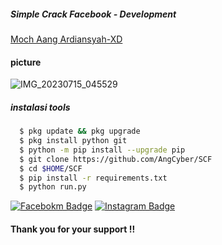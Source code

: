 ##### Simple Crack Facebook - Development
[Moch Aang Ardiansyah-XD]()

#### picture
![IMG_20230715_045529](https://github.com/AngCyber/SCF/assets/92802033/0f069aec-041f-4ab8-85a3-9e223d4b9156)

##### instalasi tools
``` bash
  $ pkg update && pkg upgrade
  $ pkg install python git
  $ python -m pip install --upgrade pip
  $ git clone https://github.com/AngCyber/SCF
  $ cd $HOME/SCF
  $ pip install -r requirements.txt
  $ python run.py
```

[![Facebokm Badge](https://img.shields.io/badge/-aang.qwerty69-blue?style=flat&logo=Facebook&logoColor=white&link=https://www.facebook.com/aang.qwerty69/)](https://www.facebook.com/aang.qwerty69)
[![Instagram Badge](https://img.shields.io/badge/-aangxd.qwerty_-f01397?style=flat&logo=Instagram&logoColor=white&link=https://www.instagram.com/aangxd.qwerty_/)](https://www.instagram.com/aangxd.qwerty_/)

#### Thank you for your support !!
